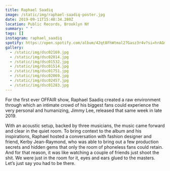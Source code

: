 ```yaml
---
title: Raphael Saadiq
image: /static/img/raphael-saadiq-poster.jpg
date: 2019-09-11T15:48:34.280Z
location: Public Records, Brooklyn NY
summary: " "
tags: []
instagram: raphael_saadiq
spotify: https://open.spotify.com/album/42qt8FhWtmal27Gasz3r4v?si=hrAGmIkhSNuAb9FpDUvb2A&dl_branch=1
gallery:
  - /static/img/dsc02169.jpg
  - /static/img/dsc02014.jpg
  - /static/img/dsc01532.jpg
  - /static/img/dsc01514.jpg
  - /static/img/dsc01751.jpg
  - /static/img/dsc02069.jpg
  - /static/img/dsc02457.jpg
  - /static/img/dsc01283.jpg
---
```

For the first ever OFFAIR show, Raphael Saadiq created a raw environment through which an intimate crowd of his biggest fans could experience the very personal and humanizing, Jimmy Lee, released that same week in late 2019. 

With an acoustic setup, backed by three musicians, the music came forward and clear in the quiet room. To bring context to the album and his inspirations, Raphael hosted a conversation with fashion designer and friend, Kerby Jean-Raymond, who was able to bring out a few production secrets and hidden gems that only the room of phoneless fans could retain. And for that reason, it was like watching a couple of friends just shoot the shit. We were just in the room for it, eyes and ears glued to the masters. Let’s just say you had to be there.